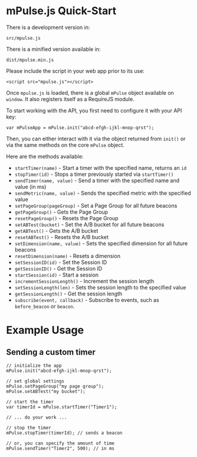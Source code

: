# mPulse.js Quick-Start

There is a development version in:

    src/mpulse.js

There is a minified version available in:

    dist/mpulse.min.js

Please include the script in your web app prior to its use:

    <script src="mpulse.js"></script>

Once `mpulse.js` is loaded, there is a global `mPulse` object available on `window`.  It also registers itself as a RequireJS module.

To start working with the API, you first need to configure it with your API key:

    var mPulseApp = mPulse.init("abcd-efgh-ijkl-mnop-qrst");

Then, you can either interact with it via the object returned from `init()` or via the same methods on the core `mPulse` object.

Here are the methods available:

* `startTimer(name)` - Start a timer with the specified name, returns an `id`
* `stopTimer(id)` - Stops a timer previously started via `startTimer()`
* `sendTimer(name, value)` - Send a timer with the specified name and value (in ms)
* `sendMetric(name, value)` - Sends the specified metric with the specified value
* `setPageGroup(pageGroup)` - Set a Page Group for all future beacons
* `getPageGroup()` - Gets the Page Group
* `resetPageGroup()` - Resets the Page Group
* `setABTest(bucket)` - Set the A/B bucket for all future beacons
* `getABTest()` - Gets the A/B bucket
* `resetABTest()` - Resets the A/B bucket
* `setDimension(name, value)` - Sets the specified dimension for all future beacons
* `resetDimension(name)` - Resets a dimension
* `setSessionID(id)` - Set the Session ID
* `getSessionID()` - Get the Session ID
* `startSession(id)` - Start a session
* `incrementSessionLength()` - Increment the session length
* `setSessionLength(len)` - Sets the session length to the specified value
* `getSessionLength()` - Get the session length
* `subscribe(event, callback)` - Subscribe to events, such as `before_beacon` or `beacon`.

# Example Usage

## Sending a custom timer

```
// initialize the app
mPulse.init("abcd-efgh-ijkl-mnop-qrst");

// set global settings
mPulse.setPageGroup("my page group");
mPulse.setABTest("my bucket");

// start the timer
var timerId = mPulse.startTimer("Timer1");

// ... do your work ...

// stop the timer
mPulse.stopTimer(timerId); // sends a beacon

// or, you can specify the amount of time
mPulse.sendTimer("Timer2", 500); // in ms
```
